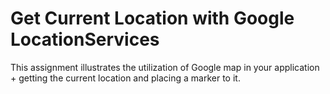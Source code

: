 # Get Current Location with Google LocationServices

This assignment illustrates the utilization of Google map in your application + getting the current location and placing a marker to it. 
